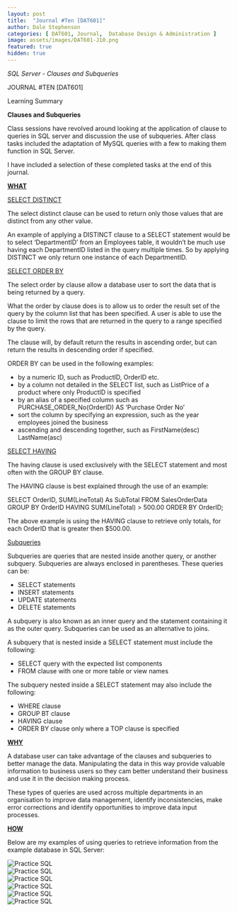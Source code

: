 ```yaml
---
layout: post
title:  "Journal #Ten [DAT601]"
author: Dale Stephenson
categories: [ DAT601, Journal,  Database Design & Administration ]
image: assets/images/DAT601-J10.png
featured: true
hidden: true
---
```

<i>SQL Server - Clauses and Subqueries</i>

JOURNAL #TEN [DAT601]

Learning Summary<br>

<b>Clauses and Subqueries</b>

Class sessions have revolved around looking at the application of clause to queries in SQL server and discussion the use of subqueries. After class tasks included the adaptation of MySQL queries with a few to making them function in SQL Server. 

I have included a selection of these completed tasks at the end of this journal.

<b><u>WHAT</u></b>

<u>SELECT DISTINCT</u>

The select distinct clause can be used to return only those values that are distinct from any other value.

An example of applying a DISTINCT clause to a SELECT statement would be to select ‘DepartmentID’ from an Employees table, it wouldn’t be much use having each DepartmentID listed in the query multiple times. So by applying DISTINCT we only return one instance of each DepartmentID. 

<u>SELECT ORDER BY</u>

The select order by clause allow a database user to sort the data that is being returned by a query. 

What the order by clause does is to allow us to order the result set of the query by the column list that has been specified. A user is able to use the clause to limit the rows that are returned in the query to a range specified by the query. 

The clause will, by default return the results in ascending order, but can return the results in descending order if specified. 

ORDER BY can be used in the following examples: 

- by a numeric ID, such as ProductID, OrderID etc.
- by a column not detailed in the SELECT list, such as ListPrice of a product where only ProductID is specified
- by an alias of a specified column such as PURCHASE_ORDER_No(OrderID) AS ‘Purchase Order No’
- sort the column by specifying an expression, such as the year employees joined the business
- ascending and descending together, such as FirstName(desc) LastName(asc)

<u>SELECT HAVING</u>

The having clause is used exclusively with the SELECT statement and most often with the GROUP BY clause.

The HAVING clause is best explained through the use of an example:

SELECT OrderID, SUM(LineTotal) As SubTotal
FROM SalesOrderData
GROUP BY OrderID
HAVING SUM(LineTotal) > 500.00
ORDER BY OrderID;

The above example is using the HAVING clause to retrieve only totals, for each OrderID that is greater then $500.00.

<u>Subqueries</u>

Subqueries are queries that are nested inside another query, or another subquery. Subqueries are always enclosed in parentheses. These queries can be:
- SELECT statements 
- INSERT statements 
- UPDATE statements 
- DELETE statements

A subquery is also known as an inner query and the statement containing it as the outer query. Subqueries can be used as an alternative to joins. 

A subquery that is nested inside a SELECT statement must include the following:
- SELECT query with the expected list components
- FROM clause with one or more table or view names

The subquery nested inside a SELECT statement may also include the following:
- WHERE clause
- GROUP BT clause
- HAVING clause
- ORDER BY clause only where a TOP clause is specified 

<b><u>WHY</u></b>

A database user can take advantage of the clauses and subqueries to better manage the data. Manipulating the data in this way provide valuable information to business users so they cam better understand their business and use it in the decision making process.

These types of queries are used across multiple departments in an organisation to improve data management, identify inconsistencies, make error corrections and identify opportunities to improve data input processes. 

<b><u>HOW</u></b>

Below are my examples of using queries to retrieve information from the example database in SQL Server:

<img src="/assets/images/SQL2.png" alt="Practice SQL">
<br>
<img src="/assets/images/SQL3.png" alt="Practice SQL">
<br>
<img src="/assets/images/SQL4.png" alt="Practice SQL">
<br>
<img src="/assets/images/SQL5.png" alt="Practice SQL">
<br>
<img src="/assets/images/SQL6.png" alt="Practice SQL">
<br>
<img src="/assets/images/SQL1.png" alt="Practice SQL">
<br>